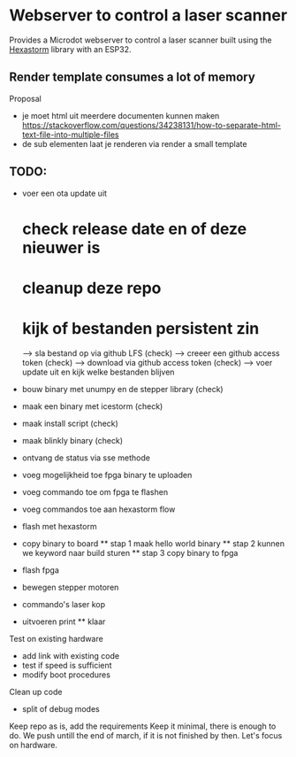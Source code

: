 # Webserver to control a laser scanner

Provides a Microdot webserver to control a laser scanner built using the [Hexastorm](https://github.com/hstarmans/hexastorm)
library with an ESP32.


## Render template consumes a lot of memory

Proposal
 - je moet html uit meerdere documenten kunnen maken
   https://stackoverflow.com/questions/34238131/how-to-separate-html-text-file-into-multiple-files
 - de sub elementen laat je renderen
   via render a small template
 



## TODO:

- voer een ota update uit
     # check release date en of deze nieuwer is
     # cleanup deze repo
     # kijk of bestanden persistent zin
     --> sla bestand op via github LFS  (check)
     --> creeer een github access token  (check)
     --> download via github access token  (check)
     --> voer update uit en kijk welke bestanden blijven
- bouw binary met unumpy en de stepper library (check)
- maak een binary met icestorm (check)
- maak install script (check)
- maak blinkly binary (check)
- ontvang de status via sse methode
- voeg mogelijkheid toe fpga binary te uploaden
- voeg commando toe om fpga te flashen
- voeg commandos toe aan hexastorm flow
- flash met hexastorm
- copy binary to board
  ** stap 1 maak hello world binary
  ** stap 2 kunnen we keyword naar build sturen
  ** stap 3 copy binary to fpga




- flash fpga
- bewegen stepper motoren
- commando's laser kop
- uitvoeren print ** klaar





Test on existing hardware
   - add link with existing code
   - test if speed is sufficient
   - modify boot procedures

Clean up code
  - split of debug modes
  


Keep repo as is, add the requirements
Keep it minimal, there is enough to do.
We push untill the end of march, if it is not finished by then.
Let's focus on hardware.
